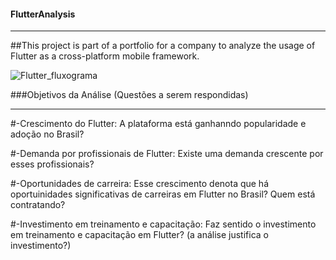 #### FlutterAnalysis
____________________________________________________________________________________________________________________________
##This project is part of a portfolio for a company to analyze the usage of Flutter as a cross-platform mobile framework.



![Flutter_fluxograma](https://github.com/Prussak/FlutterAnalysis/assets/60240971/7cb907ff-b8e5-4a66-b873-58fddf5835bc)


###Objetivos da Análise (Questões a serem respondidas)
____________________________________________________________________________________________________________________________

#-Crescimento do Flutter: A plataforma está ganhanndo popularidade e adoção no Brasil?

#-Demanda por profissionais de Flutter: Existe uma demanda crescente por esses profissionais?

#-Oportunidades de carreira: Esse crescimento denota que há oportuinidades significativas de carreiras em Flutter no Brasil? Quem está contratando?

#-Investimento em treinamento e capacitação: Faz sentido o investimento em treinamento e capacitação em Flutter? (a análise justifica o investimento?)


